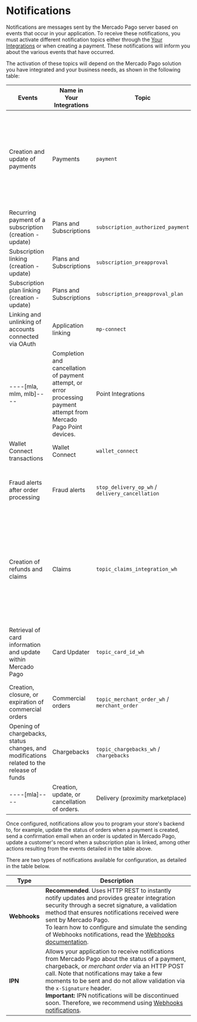 # Notifications

Notifications are messages sent by the Mercado Pago server based on events that occur in your application. To receive these notifications, you must activate different notification topics either through the [Your Integrations](/developers/panel/app) or when creating a payment. These notifications will inform you about the various events that have occurred. 

The activation of these topics will depend on the Mercado Pago solution you have integrated and your business needs, as shown in the following table:

| Events | Name in Your Integrations | Topic | Associated products |
|---|---|---|---|
| Creation and update of payments | Payments | `payment` | Checkout ----[mlb]----Transparente ----------------[mla, mlu, mlc, mlm, mco, mpe]----API------------<br>Checkout Pro<br>Checkout Bricks<br>Subscriptions<br>----[mla, mlm, mlb]----Mercado Pago Point------------<br>Wallet Connect |
| Recurring payment of a subscription (creation - update) | Plans and Subscriptions | `subscription_authorized_payment` | Subscriptions |
| Subscription linking (creation - update) | Plans and Subscriptions | `subscription_preapproval` | Subscriptions |
| Subscription plan linking (creation - update) | Plans and Subscriptions | `subscription_preapproval_plan` | Subscriptions |
| Linking and unlinking of accounts connected via OAuth | Application linking | `mp-connect` | All products that have implemented OAuth |
----[mla, mlm, mlb]----| Completion and cancellation of payment attempt, or error processing payment attempt from Mercado Pago Point devices. | Point Integrations | `point_integration_wh` / `point_integration_ipn` | Mercado Pago Point |------------
| Wallet Connect transactions | Wallet Connect | `wallet_connect` | Wallet Connect |
| Fraud alerts after order processing | Fraud alerts | `stop_delivery_op_wh` / `delivery_cancellation` | Checkout ----[mlb]----Transparente ----------------[mla, mlu, mlc, mlm, mco, mpe]----API------------<br>Checkout Pro |
| Creation of refunds and claims | Claims | `topic_claims_integration_wh` | Checkout ----[mlb]----Transparente ----------------[mla, mlu, mlc, mlm, mco, mpe]----API------------<br>Checkout Pro<br>Checkout Bricks<br>Subscriptions<br>----[mla, mlm, mlb]----Mercado Pago Point------------<br>QR Code<br>Wallet Connect |
| Retrieval of card information and update within Mercado Pago | Card Updater | `topic_card_id_wh` | Checkout Pro<br>Checkout ----[mlb]----Transparente ----------------[mla, mlu, mlc, mlm, mco, mpe]----API------------<br>Checkout Bricks |
| Creation, closure, or expiration of commercial orders | Commercial orders | `topic_merchant_order_wh` / `merchant_order` | Checkout Pro<br>QR Code  |
| Opening of chargebacks, status changes, and modifications related to the release of funds | Chargebacks | `topic_chargebacks_wh` / `chargebacks` | Checkout Pro<br>Checkout ----[mlb]----Transparente ----------------[mla, mlu, mlc, mlm, mco, mpe]----API------------<br>Checkout Bricks |
----[mla]----| Creation, update, or cancellation of orders. | Delivery (proximity marketplace) | `delivery` | MP Delivery |------------

Once configured, notifications allow you to program your store's backend to, for example, update the status of orders when a payment is created, send a confirmation email when an order is updated in Mercado Pago, update a customer's record when a subscription plan is linked, among other actions resulting from the events detailed in the table above.

There are two types of notifications available for configuration, as detailed in the table below.

| Type | Description |
| --- | --- |
| **Webhooks** | **Recommended**. Uses HTTP REST to instantly notify updates and provides greater integration security through a secret signature, a validation method that ensures notifications received were sent by Mercado Pago.<br> To learn how to configure and simulate the sending of Webhooks notifications, read the [Webhooks documentation](/developers/en/guides/additional-content/your-integrations/webhooks). |
| **IPN** | Allows your application to receive notifications from Mercado Pago about the status of a payment, chargeback, or *merchant order* via an HTTP POST call. Note that notifications may take a few moments to be sent and do not allow validation via the `x-Signature` header.<br> **Important:** IPN notifications will be discontinued soon. Therefore, we recommend using [Webhooks notifications](/developers/en/guides/additional-content/your-integrations/webhooks). |